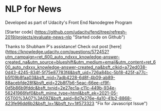 # NLP for News
Developed as part of Udacity's Front End Nanodegree Program

[Starter code] (https://github.com/udacity/fend/tree/refresh-2019/projects/evaluate-news-nlp "Started code on Github")

Thanks to Shubham P's assistance! Check out post [here] (https://knowledge.udacity.com/questions/572452?utm_campaign=ret_600_auto_ndxxx_knowledge-answer-created_na&utm_source=blueshift&utm_medium=email&utm_content=ret_600_auto_ndxxx_knowledge-answer-created_na&bsft_clkid=a72ed038-0d43-4245-834f-5f75e87783f4&bsft_uid=726a84bc-5b18-425f-a77c-b5f09b8faa03&bsft_mid=7adb4228-6d8f-4b09-ab89-88acebfde28f&bsft_eid=22b8f7b6-5eac-66ee-cf9f-0d5b86b9fddc&bsft_txnid=2e27ec1a-c11c-449b-934e-56241966fef0&bsft_mime_type=html&bsft_ek=2021-05-05T00%3A07%3A09Z&bsft_aaid=8d7e276e-4a10-41b2-8868-423fe96dd6b2&bsft_lx=1&bsft_tv=1#573323 "Fix for Javascript Issue")